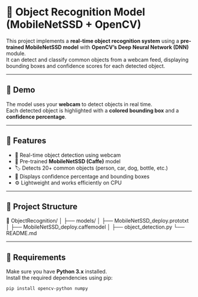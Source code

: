 # 🧠 Object Recognition Model (MobileNetSSD + OpenCV)

This project implements a **real-time object recognition system** using a **pre-trained MobileNetSSD model** with **OpenCV’s Deep Neural Network (DNN)** module.  
It can detect and classify common objects from a webcam feed, displaying bounding boxes and confidence scores for each detected object.

---

## 📸 Demo
The model uses your **webcam** to detect objects in real time.  
Each detected object is highlighted with a **colored bounding box** and a **confidence percentage**.

---

## 🧩 Features
- 🎥 Real-time object detection using webcam  
- 🧠 Pre-trained **MobileNetSSD (Caffe)** model  
- 🏷️ Detects 20+ common objects (person, car, dog, bottle, etc.)  
- 💬 Displays confidence percentage and bounding boxes  
- ⚙️ Lightweight and works efficiently on CPU  

---

## 📂 Project Structure
📁 ObjectRecognition/
│
├── models/
│ ├── MobileNetSSD_deploy.prototxt
│ ├── MobileNetSSD_deploy.caffemodel
│
├── object_detection.py
└── README.md


---

## 🧱 Requirements
Make sure you have **Python 3.x** installed.  
Install the required dependencies using pip:

```bash
pip install opencv-python numpy
